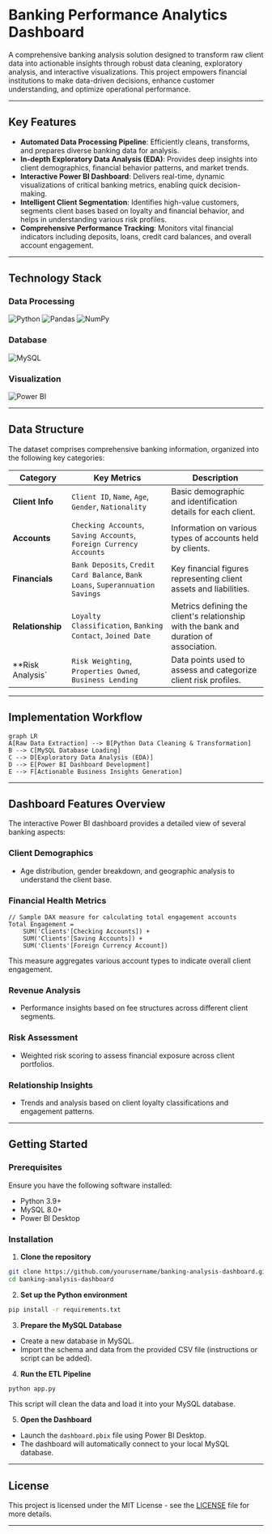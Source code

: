 # Banking Performance Analytics Dashboard

A comprehensive banking analysis solution designed to transform raw client data into actionable insights through robust data cleaning, exploratory analysis, and interactive visualizations. This project empowers financial institutions to make data-driven decisions, enhance customer understanding, and optimize operational performance.

---

## Key Features

* **Automated Data Processing Pipeline**: Efficiently cleans, transforms, and prepares diverse banking data for analysis.
* **In-depth Exploratory Data Analysis (EDA)**: Provides deep insights into client demographics, financial behavior patterns, and market trends.
* **Interactive Power BI Dashboard**: Delivers real-time, dynamic visualizations of critical banking metrics, enabling quick decision-making.
* **Intelligent Client Segmentation**: Identifies high-value customers, segments client bases based on loyalty and financial behavior, and helps in understanding various risk profiles.
* **Comprehensive Performance Tracking**: Monitors vital financial indicators including deposits, loans, credit card balances, and overall account engagement.

---

## Technology Stack

### Data Processing

![Python](https://img.shields.io/badge/Python-3.9%2B-blue?logo=python)
![Pandas](https://img.shields.io/badge/Pandas-1.3+-blue?logo=pandas)
![NumPy](https://img.shields.io/badge/NumPy-1.21+-blue?logo=numpy)

### Database

![MySQL](https://img.shields.io/badge/MySQL-8.0+-blue?logo=mysql)

### Visualization

![Power BI](https://img.shields.io/badge/Power_BI-Desktop-blue?logo=powerbi)

---

## Data Structure

The dataset comprises comprehensive banking information, organized into the following key categories:

| Category            | Key Metrics                                                                    | Description                                                                           |
| ------------------- | ------------------------------------------------------------------------------ | ------------------------------------------------------------------------------------- |
| **Client Info**     | `Client ID`, `Name`, `Age`, `Gender`, `Nationality`                            | Basic demographic and identification details for each client.                         |
| **Accounts**        | `Checking Accounts`, `Saving Accounts`, `Foreign Currency Accounts`            | Information on various types of accounts held by clients.                             |
| **Financials**      | `Bank Deposits`, `Credit Card Balance`, `Bank Loans`, `Superannuation Savings` | Key financial figures representing client assets and liabilities.                     |
| **Relationship**    | `Loyalty Classification`, `Banking Contact`, `Joined Date`                     | Metrics defining the client's relationship with the bank and duration of association. |
| \*\*Risk Analysis\` | `Risk Weighting`, `Properties Owned`, `Business Lending`                       | Data points used to assess and categorize client risk profiles.                       |

---

## Implementation Workflow

```mermaid
graph LR
A[Raw Data Extraction] --> B[Python Data Cleaning & Transformation]
B --> C[MySQL Database Loading]
C --> D[Exploratory Data Analysis (EDA)]
D --> E[Power BI Dashboard Development]
E --> F[Actionable Business Insights Generation]
```

---

## Dashboard Features Overview

The interactive Power BI dashboard provides a detailed view of several banking aspects:

### Client Demographics

* Age distribution, gender breakdown, and geographic analysis to understand the client base.

### Financial Health Metrics

```dax
// Sample DAX measure for calculating total engagement accounts
Total Engagement =
    SUM('Clients'[Checking Accounts]) +
    SUM('Clients'[Saving Accounts]) +
    SUM('Clients'[Foreign Currency Account])
```

This measure aggregates various account types to indicate overall client engagement.

### Revenue Analysis

* Performance insights based on fee structures across different client segments.

### Risk Assessment

* Weighted risk scoring to assess financial exposure across client portfolios.

### Relationship Insights

* Trends and analysis based on client loyalty classifications and engagement patterns.

---

## Getting Started

### Prerequisites

Ensure you have the following software installed:

* Python 3.9+
* MySQL 8.0+
* Power BI Desktop

### Installation

1. **Clone the repository**

```bash
git clone https://github.com/yourusername/banking-analysis-dashboard.git
cd banking-analysis-dashboard
```

2. **Set up the Python environment**

```bash
pip install -r requirements.txt
```

3. **Prepare the MySQL Database**

* Create a new database in MySQL.
* Import the schema and data from the provided CSV file (instructions or script can be added).

4. **Run the ETL Pipeline**

```bash
python app.py
```

This script will clean the data and load it into your MySQL database.

5. **Open the Dashboard**

* Launch the `dashboard.pbix` file using Power BI Desktop.
* The dashboard will automatically connect to your local MySQL database.

---

## License

This project is licensed under the MIT License - see the [LICENSE](https://www.google.com/search?q=LICENSE) file for more details.

---


